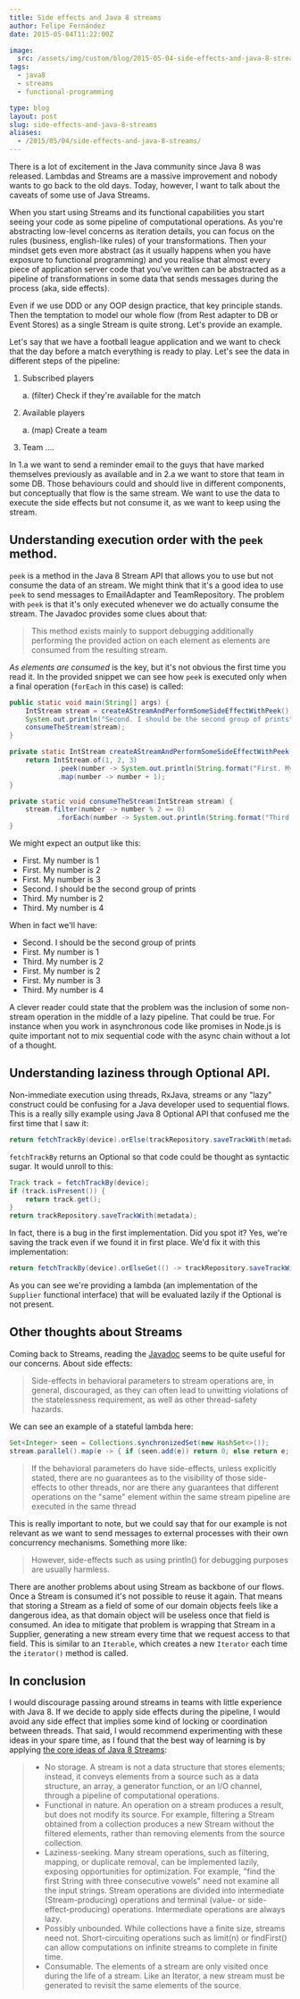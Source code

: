```yaml
---
title: Side effects and Java 8 streams
author: Felipe Fernández
date: 2015-05-04T11:22:00Z

image:
  src: /assets/img/custom/blog/2015-05-04-side-effects-and-java-8-streams/stream.jpg
tags:
  - java8
  - streams
  - functional-programming

type: blog
layout: post
slug: side-effects-and-java-8-streams
aliases: 
  - /2015/05/04/side-effects-and-java-8-streams/
---
```


There is a lot of excitement in the Java community since Java 8 was released. Lambdas and Streams are a massive improvement and nobody wants to go back to the old days. Today, however, I want to talk about the caveats of some use of Java Streams.

When you start using Streams and its functional capabilities you start seeing your code as some pipeline of computational operations. As you're abstracting low-level concerns as iteration details, you can focus on the rules (business, english-like rules) of your transformations. Then your mindset gets even more abstract (as it usually happens when you have exposure to functional programming) and you realise that almost every piece of application server code that you've written can be abstracted as a pipeline of transformations in some data that sends messages during the process (aka, side effects).

Even if we use DDD or any OOP design practice, that key principle stands. Then the temptation to model our whole flow (from Rest adapter to DB or Event Stores) as a single Stream is quite strong. Let's provide an example.

Let's say that we have a football league application and we want to check that the day before a match everything is ready to play. Let's see the data in different steps of the pipeline:
 
1. Subscribed players

    a. (filter) Check if they're available for the match       

2. Available players

    a. (map) Create a team

3. Team ....             

In 1.a we want to send a reminder email to the guys that have marked themselves previously as available and in 2.a we want to store that team in some DB. Those behaviours could and should live in different components, but conceptually that flow is the same stream. We want to use the data to execute the side effects but not consume it, as we want to keep using the stream.

## Understanding execution order with the `peek` method.
 
`peek` is a method in the Java 8 Stream API that allows you to use but not consume the data of an stream. We might think that it's a good idea to use `peek` to send messages to EmailAdapter and TeamRepository. The problem with `peek` is that it's only executed whenever we do actually consume the stream. The Javadoc provides some clues about that:

> This method exists mainly to support debugging additionally performing the provided action on each element as elements are consumed from the resulting stream.

*As elements are consumed* is the key, but it's not obvious the first time you read it. In the provided snippet we can see how `peek` is executed only when a final operation (`forEach` in this case) is called:

~~~java
public static void main(String[] args) {
    IntStream stream = createAStreamAndPerformSomeSideEffectWithPeek();
    System.out.println("Second. I should be the second group of prints");
    consumeTheStream(stream);
}

private static IntStream createAStreamAndPerformSomeSideEffectWithPeek() {
    return IntStream.of(1, 2, 3)
            .peek(number -> System.out.println(String.format("First. My number is %d", number)))
            .map(number -> number + 1);
}

private static void consumeTheStream(IntStream stream) {
    stream.filter(number -> number % 2 == 0)
            .forEach(number -> System.out.println(String.format("Third. My number is %d", number)));
}
~~~

We might expect an output like this:

- First. My number is 1
- First. My number is 2
- First. My number is 3
- Second. I should be the second group of prints
- Third. My number is 2
- Third. My number is 4

When in fact we'll have:

- Second. I should be the second group of prints
- First. My number is 1
- Third. My number is 2
- First. My number is 2
- First. My number is 3
- Third. My number is 4

A clever reader could state that the problem was the inclusion of some non-stream operation in the middle of a lazy pipeline. That could be true. For instance when you work in asynchronous code like promises in Node.js is quite important not to mix sequential code with the async chain without a lot of a thought.

## Understanding laziness through Optional API.

Non-immediate execution using threads, RxJava, streams or any "lazy" construct could be confusing for a Java developer used to sequential flows. This is a really silly example using Java 8 Optional API that confused me the first time that I saw it:

~~~java
return fetchTrackBy(device).orElse(trackRepository.saveTrackWith(metadata));
~~~

`fetchTrackBy` returns an Optional so that code could be thought as syntactic sugar. It would unroll to this:

~~~java
Track track = fetchTrackBy(device);
if (track.isPresent()) {
    return track.get();
}
return trackRepository.saveTrackWith(metadata);
~~~

In fact, there is a bug in the first implementation. Did you spot it? Yes, we're saving the track even if we found it in first place. We'd fix it with this implementation:

~~~java
return fetchTrackBy(device).orElseGet(() -> trackRepository.saveTrackWith(metadata));
~~~

As you can see we're providing a lambda (an implementation of the `Supplier` functional interface) that will be evaluated lazily if the Optional is not present.

## Other thoughts about Streams

Coming back to Streams, reading the [Javadoc](https://docs.oracle.com/javase/8/docs/api/java/util/stream/package-summary.html) seems to be quite useful for our concerns. About side effects:

> Side-effects in behavioral parameters to stream operations are, in general, discouraged, as they can often lead to unwitting violations of the statelessness requirement, as well as other thread-safety hazards.

We can see an example of a stateful lambda here:

~~~java
Set<Integer> seen = Collections.synchronizedSet(new HashSet<>());
stream.parallel().map(e -> { if (seen.add(e)) return 0; else return e; })
~~~

> If the behavioral parameters do have side-effects, unless explicitly stated, there are no guarantees as to the visibility of those side-effects to other threads, nor are there any guarantees that different operations on the "same" element within the same stream pipeline are executed in the same thread

This is really important to note, but we could say that for our example is not relevant as we want to send messages to external processes with their own concurrency mechanisms. Something more like:

> However, side-effects such as using println() for debugging purposes are usually harmless.

There are another problems about using Stream as backbone of our flows. Once a Stream is consumed it's not possible to reuse it again. That means that storing a Stream as a field of some of our domain objects feels like a dangerous idea, as that domain object will be useless once that field is consumed. An idea to mitigate that problem is wrapping that Stream in a Supplier, generating a new stream every time that we request access to that field. This is similar to an `Iterable`, which creates a new `Iterator` each time the `iterator()` method is called.

## In conclusion

I would discourage passing around streams in teams with little experience with Java 8. If we decide to apply side effects during the pipeline, I would avoid any side effect that implies some kind of locking or coordination between threads. That said, I would recommend experimenting with these ideas in your spare time, as I found that the best way of learning is by applying [the core ideas of Java 8 Streams](https://docs.oracle.com/javase/8/docs/api/java/util/stream/package-summary.html#package.description):

> * No storage. A stream is not a data structure that stores elements; instead, it conveys elements from a source such as a data structure, an array, a generator function, or an I/O channel, through a pipeline of computational operations.
> * Functional in nature. An operation on a stream produces a result, but does not modify its source. For example, filtering a Stream obtained from a collection produces a new Stream without the filtered elements, rather than removing elements from the source collection.
> * Laziness-seeking. Many stream operations, such as filtering, mapping, or duplicate removal, can be implemented lazily, exposing opportunities for optimization. For example, "find the first String with three consecutive vowels" need not examine all the input strings. Stream operations are divided into intermediate (Stream-producing) operations and terminal (value- or side-effect-producing) operations. Intermediate operations are always lazy.
> * Possibly unbounded. While collections have a finite size, streams need not. Short-circuiting operations such as limit(n) or findFirst() can allow computations on infinite streams to complete in finite time.
> * Consumable. The elements of a stream are only visited once during the life of a stream. Like an Iterator, a new stream must be generated to revisit the same elements of the source.
